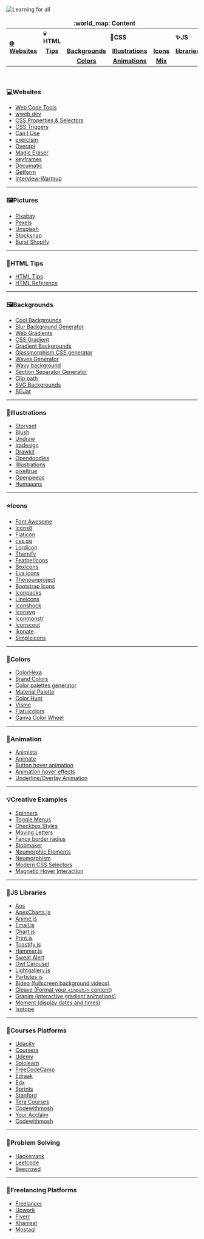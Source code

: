 ![Learning for all](https://i.imgur.com/NYL5Bvr.png)

<div align="center">
  <table>
    <thead align="center">
      <tr border: none;>
        <td colspan="6"><b>:world_map: Content</b></td>
      </tr>
    </thead>
    <tbody>
    <tr>
      <td colspan="1" rowspan="3"><a href="#websites"><b>🌐Websites</b></a></td>
      <td colspan="1"><b>💀HTML</b></td>
      <td colspan="3" align="center"><b>🎨CSS</b></td>
      <td colspan="1"><b>✨JS</b></td>
    </tr>
      <tr>
       <td align="center">
          <a href="#htmlTips"><b>Tips</b></a>
        <td align="center">
          <a href="#backgrounds"><b>Backgrounds</b></a>
        </td>
          <td align="center">
       <a href="illustrations"><b>Illustrations</b></a>
        </td>
            <td align="center">
         <a href="#icons"><b>Icons</b></a>
        </td>
            <td align="center">
         <a href="#libraries"><b>libraries</b></a>
        </td>
      </tr>
      <tr>
        <td align="center">
          <a href="#"><b></b></a>
        </td>
        <td align="center">
          <a href="#colors"><b>Colors</b></a>
        </td>
        <td align="center">
          <a href="#animation"><b>Animations</b></a>
        </td>
        <td align="center">
          <a href="#mix"><b>Mix</b></a>
        </td>
      </tr>
    </tbody>
  </table>
  </div>
<br/>

### :computer:<strong id="websites">Websites</strong>

- [Web Code Tools](https://webcode.tools/)
- [wweb.dev](https://wweb.dev/)
- [CSS Properties & Selectors](https://css-tricks.com/almanac/)
- [CSS Triggers](https://csstriggers.com/)
- [Can I Use](https://caniuse.com/)
- [exercism](https://exercism.org/)
- [Overapi](https://overapi.com/)
- [Magic Eraser](https://www.magiceraser.io/)
- [keyframes](https://keyframes.app/)
- [Documatic](https://www.documatic.com/)
- [Getform](https://app.getform.io/)
- [Interview-Warmup](https://grow.google/certificates/interview-warmup/)

---

### 🖼️<strong id="pictures">Pictures</strong>

- [Pixabay](https://pixabay.com/)
- [Pexels](https://www.pexels.com/)
- [Unsplash](https://unsplash.com/)
- [Stocksnap](https://stocksnap.io/)
- [Burst Shopify](https://burst.shopify.com/)

---

### 🔖<strong id="htmlTips">HTML Tips</strong>

- [HTML Tips](https://markodenic.com/html-tips/)
- [HTML Reference](https://htmlreference.io/)

---

### 🖼️<strong id="backgrounds">Backgrounds</strong>

- [Cool Backgrounds](https://coolbackgrounds.io/)
- [Blur Background Generator](https://wweb.dev/resources/blur-background-css-generator/)
- [Web Gradients](https://webgradients.com/)
- [CSS Gradient](https://cssgradient.io/)
- [Gradient Backgrounds](https://cssgradient.io/gradient-backgrounds/)
- [Glassmorphism CSS generator](https://css.glass/)
- [Waves Generator](https://getwaves.io/)
- [Wavy background](https://blog.devgenius.io/wavy-background-with-css-svg-4910821c2b87)
- [Section Separator Generator](https://wweb.dev/resources/css-separator-generator/)
- [Clip path](https://bennettfeely.com/clippy/)
- [SVG Backgrounds](https://www.svgbackgrounds.com/)
- [BGJar](https://bgjar.com/)

---

### :dolls:<strong id="illustrations">Illustrations</strong>

- [Storyset](https://storyset.com/)
- [Blush](https://blush.design/)
- [Undraw](https://undraw.co/illustrations)
- [Iradesign](https://iradesign.io/)
- [Drawkit](https://www.drawkit.com/)
- [Opendoodles](https://opendoodles.com/)
- [Illlustrations](https://illlustrations.co/)
- [pixeltrue](https://www.pixeltrue.com/)
- [Openpeeps](https://openpeeps.com/)
- [Humaaans](https://humaaans.com/)

---

### ⭐<strong id="icons">Icons</strong>

- [Font Awesome](https://fontawesome.com/icons)
- [Icons8](https://icons8.com/)
- [Flaticon](https://www.flaticon.com/free-icons/library)
- [css.gg](https://css.gg/)
- [Lordicon](https://lordicon.com/)
- [Themify](https://themify.me/themify-icons)
- [Feathericons](https://feathericons.com/)
- [Boxicons](https://boxicons.com/)
- [Eva icons](https://akveo.github.io/eva-icons/#/)
- [Thenounproject](https://thenounproject.com/icons/)
- [Bootstrap Icons](https://icons.getbootstrap.com/)
- [Iconpacks](https://www.iconpacks.net/)
- [Lineicons](https://lineicons.com/icons/)
- [Iconshock](https://www.iconshock.com/)
- [Iconsvg](https://iconsvg.xyz/)
- [Iconmonstr](https://iconmonstr.com/)
- [Iconscout](https://iconscout.com/)
- [Ikonate](https://ikonate.com/)
- [Simpleicons](https://simpleicons.org/)

---

### 🎨<strong id="colors">Colors</strong>

- [ColorHexa](https://www.colorhexa.com/)
- [Brand Colors](https://brandcolors.net/)
- [Color palettes generator](https://coolors.co/)
- [Material Palette](https://www.materialpalette.com/colors)
- [Color Hunt](https://colorhunt.co/)
- [Visme](https://visme.co/blog/website-color-schemes/)
- [Flatuicolors](https://flatuicolors.com/)
- [Canva Color Wheel](https://www.canva.com/colors/color-wheel/)

---

### 👀<strong id="animation">Animation</strong>

- [Animista](https://animista.net/)
- [Animate](https://animate.style/)
- [Button hover animation](https://blog.stackfindover.com/css-button-hover-animation/)
- [Animation hover effects](https://www.proglobalbusinesssolutions.com/css-hover-effects/)
- [Underline/Overlay Animation](https://dev.to/afif/100-underline-overlay-animation-the-ultimate-css-collection-4p40)

---

### 💡<strong id="mix">Creative Examples</strong>

- [Spinners](https://tobiasahlin.com/spinkit/)
- [Toggle Menus](https://freefrontend.com/css-toggle-menus/)
- [Checkbox Styles](https://alvarotrigo.com/blog/css-checkbox-styles/)
- [Moving Letters](https://tobiasahlin.com/moving-letters/)
- [Fancy border radius](https://9elements.github.io/fancy-border-radius/)
- [Blobmaker](https://www.blobmaker.app/)
- [Neumorphic Elements](https://codepen.io/myacode/pen/PoqQQNM)
- [Neumorphism](https://neumorphism.io/)
- [Modern CSS Selectors](https://blog.openreplay.com/modern-css-selectors/)
- [Magnetic Hover Interaction](https://codepen.io/dev_loop/pen/KKdEgdz)

---

### 📂<strong id="libraries">JS Libraries</strong>

- [Aos](https://michalsnik.github.io/aos/)
- [ApexCharts.js](https://apexcharts.com/)
- [Anime.js](https://animejs.com/)
- [Email.js](https://www.emailjs.com)
- [Chart.js](https://www.chartjs.org/docs/latest/)
- [Print.js](https://printjs.crabbly.com/)
- [Toastify.js](https://apvarun.github.io/toastify-js/)
- [Hammer.js](https://hammerjs.github.io/getting-started/)
- [Sweat Alert](https://sweetalert2.github.io/)
- [Owl Carousel](https://owlcarousel2.github.io/OwlCarousel2/)
- [Lightgallery.js](https://www.lightgalleryjs.com/docs/getting-started/)
- [Particles.js](https://vincentgarreau.com/particles.js/)
- [Bideo (fullscreen background videos)](https://rishabhp.github.io/bideo.js/)
- [Cleave (Format your `<input/>` content)](https://nosir.github.io/cleave.js/)
- [Granim (interactive gradient animations)](https://sarcadass.github.io/granim.js/index.html)
- [Moment (display dates and times)](https://momentjs.com/)
- [Isotope](https://isotope.metafizzy.co/)

---

### 📂<strong id="courses">Courses Platforms</strong>

- [Udacity](https://classroom.udacity.com/)
- [Coursera](https://www.coursera.org/)
- [Udemy](https://www.udemy.com/)
- [Sololearn](https://www.sololearn.com/Profile/13719657#_=_)
- [FreeCodeCamp](https://www.freecodecamp.org/jrazap)
- [Edraak](https://www.edraak.org/)
- [Edx](https://courses.edx.org/)
- [Sprints](https://programs.sprints.ai/)
- [Stanford](https://online.stanford.edu/free-courses)
- [Tera Courses](https://teracourses.com/)
- [Codewithmosh](https://codewithmosh.com/)
- [Your Acclaim](https://www.youracclaim.com/)
- [Codewithmosh](https://courseclub.me/)

---

### 📂<strong id="problem-solving">Problem Solving</strong>

- [Hackerrank](https://www.hackerrank.com/)
- [Leetcode](https://leetcode.com/)
- [Beecrowd](https://www.beecrowd.com.br/)

---

### 📂<strong id="freelancing">Freelancing Platforms</strong>

- [Freelancer](https://www.freelancer.com/)
- [Upwork](https://www.upwork.com/)
- [Fiverr](https://www.fiverr.com/)
- [Khamsat](https://khamsat.com/)
- [Mostaql](https://mostaql.com/)
